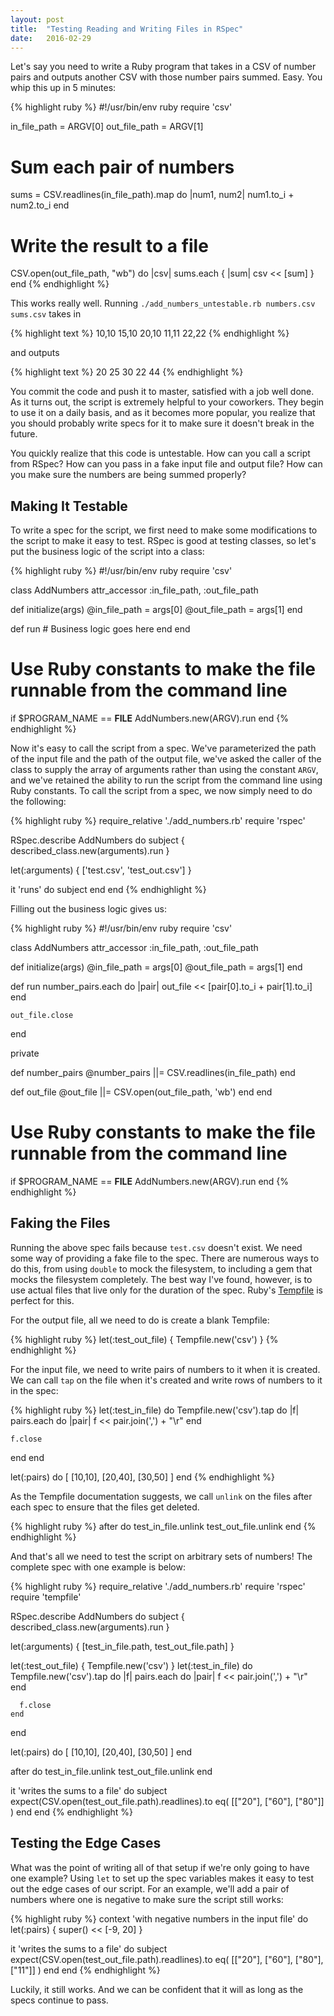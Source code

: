 ```yaml
---
layout: post
title:  "Testing Reading and Writing Files in RSpec"
date:   2016-02-29
---
```


Let's say you need to write a Ruby program that takes in a CSV of number pairs and outputs another CSV with those number pairs summed. Easy. You whip this up in 5 minutes:

{% highlight ruby %}
#!/usr/bin/env ruby
require 'csv'

in_file_path = ARGV[0]
out_file_path = ARGV[1]

# Sum each pair of numbers
sums = CSV.readlines(in_file_path).map do |num1, num2|
  num1.to_i + num2.to_i
end

# Write the result to a file
CSV.open(out_file_path, "wb") do |csv|
  sums.each { |sum| csv << [sum] }
end
{% endhighlight %}

This works really well. Running `./add_numbers_untestable.rb numbers.csv sums.csv` takes in

{% highlight text %}
10,10
15,10
20,10
11,11
22,22
{% endhighlight %}

and outputs

{% highlight text %}
20
25
30
22
44
{% endhighlight %}

You commit the code and push it to master, satisfied with a job well done. As it turns out, the script is extremely helpful to your coworkers. They begin to use it on a daily basis, and as it becomes more popular, you realize that you should probably write specs for it to make sure it doesn't break in the future.

You quickly realize that this code is untestable. How can you call a script from RSpec? How can you pass in a fake input file and output file? How can you make sure the numbers are being summed properly?

## Making It Testable

To write a spec for the script, we first need to make some modifications to the script to make it easy to test. RSpec is good at testing classes, so let's put the business logic of the script into a class:

{% highlight ruby %}
#!/usr/bin/env ruby
require 'csv'

class AddNumbers
  attr_accessor :in_file_path, :out_file_path

  def initialize(args)
    @in_file_path = args[0]
    @out_file_path = args[1]
  end

  def run
    # Business logic goes here
  end
end

# Use Ruby constants to make the file runnable from the command line
if $PROGRAM_NAME == __FILE__
  AddNumbers.new(ARGV).run
end
{% endhighlight %}

Now it's easy to call the script from a spec. We've parameterized the path of the input file and the path of the output file, we've asked the caller of the class to supply the array of arguments rather than using the constant `ARGV`, and we've retained the ability to run the script from the command line using Ruby constants. To call the script from a spec, we now simply need to do the following:

{% highlight ruby %}
require_relative './add_numbers.rb'
require 'rspec'

RSpec.describe AddNumbers do
  subject { described_class.new(arguments).run }

  let(:arguments) { ['test.csv', 'test_out.csv'] }

  it 'runs' do
    subject
  end
end
{% endhighlight %}

Filling out the business logic gives us:

{% highlight ruby %}
#!/usr/bin/env ruby
require 'csv'

class AddNumbers
  attr_accessor :in_file_path, :out_file_path

  def initialize(args)
    @in_file_path = args[0]
    @out_file_path = args[1]
  end

  def run
    number_pairs.each do |pair|
      out_file << [pair[0].to_i + pair[1].to_i]
    end

    out_file.close
  end

  private

  def number_pairs
    @number_pairs ||= CSV.readlines(in_file_path)
  end

  def out_file
    @out_file ||= CSV.open(out_file_path, 'wb')
  end
end

# Use Ruby constants to make the file runnable from the command line
if $PROGRAM_NAME == __FILE__
  AddNumbers.new(ARGV).run
end
{% endhighlight %}

## Faking the Files

Running the above spec fails because `test.csv` doesn't exist. We need some way of providing a fake file to the spec. There are numerous ways to do this, from using `double` to mock the filesystem, to including a gem that mocks the filesystem completely. The best way I've found, however, is to use actual files that live only for the duration of the spec. Ruby's [Tempfile][tempfile-doc] is perfect for this.

For the output file, all we need to do is create a blank Tempfile:

{% highlight ruby %}
let(:test_out_file) { Tempfile.new('csv') }
{% endhighlight %}

For the input file, we need to write pairs of numbers to it when it is created. We can call `tap` on the file when it's created and write rows of numbers to it in the spec:

{% highlight ruby %}
let(:test_in_file) do
  Tempfile.new('csv').tap do |f|
    pairs.each do |pair|
      f << pair.join(',') + "\r"
    end

    f.close
  end
end

let(:pairs) do
  [
    [10,10],
    [20,40],
    [30,50]
  ]
end
{% endhighlight %}

As the Tempfile documentation suggests, we call `unlink` on the files after each spec to ensure that the files get deleted.

{% highlight ruby %}
after do
  test_in_file.unlink
  test_out_file.unlink
end
{% endhighlight %}

And that's all we need to test the script on arbitrary sets of numbers! The complete spec with one example is below:

{% highlight ruby %}
require_relative './add_numbers.rb'
require 'rspec'
require 'tempfile'

RSpec.describe AddNumbers do
  subject { described_class.new(arguments).run }

  let(:arguments) { [test_in_file.path, test_out_file.path] }

  let(:test_out_file) { Tempfile.new('csv') }
  let(:test_in_file) do
    Tempfile.new('csv').tap do |f|
      pairs.each do |pair|
        f << pair.join(',') + "\r"
      end

      f.close
    end
  end

  let(:pairs) do
    [
      [10,10],
      [20,40],
      [30,50]
    ]
  end

  after do
    test_in_file.unlink
    test_out_file.unlink
  end

  it 'writes the sums to a file' do
    subject
    expect(CSV.open(test_out_file.path).readlines).to eq(
      [["20"], ["60"], ["80"]]
    )
  end
end
{% endhighlight %}

## Testing the Edge Cases

What was the point of writing all of that setup if we're only going to have one example? Using `let` to set up the spec variables makes it easy to test out the edge cases of our script. For an example, we'll add a pair of numbers where one is negative to make sure the script still works:


{% highlight ruby %}
context 'with negative numbers in the input file' do
  let(:pairs) { super() << [-9, 20] }

  it 'writes the sums to a file' do
    subject
    expect(CSV.open(test_out_file.path).readlines).to eq(
      [["20"], ["60"], ["80"], ["11"]]
    )
  end
end
{% endhighlight %}

Luckily, it still works. And we can be confident that it will as long as the specs continue to pass.

[tempfile-doc]: http://ruby-doc.org/stdlib-2.3.0/libdoc/tempfile/rdoc/Tempfile.html
